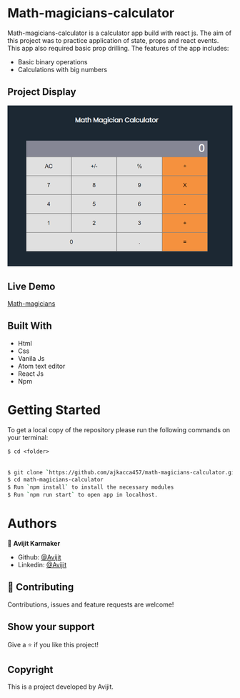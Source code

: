 # Math-magicians-calculator

Math-magicians-calculator is a calculator app build with react js. The aim of this project was to practice application of state, props and react events. This app also required basic prop drilling. The features of the app includes:
- Basic binary operations
- Calculations with big numbers

## Project Display

![screenshot](./src/images/interface1.PNG)

## Live Demo

[Math-magicians](https://math-magicians-calculator-456.herokuapp.com/)

## Built With

- Html
- Css
- Vanila Js
- Atom text editor
- React Js
- Npm

# Getting Started

To get a local copy of the repository please run the following commands on your terminal:

```
$ cd <folder>
```

```bash

$ git clone `https://github.com/ajkacca457/math-magicians-calculator.git`
$ cd math-magicians-calculator
$ Run `npm install` to install the necessary modules
$ Run `npm run start` to open app in localhost.

```

# Authors

👤 **Avijit Karmaker**

- Github: [@Avijit](https://github.com/ajkacca457)
- Linkedin: [@Avijit](https://www.linkedin.com/in/avijit-karmaker-8738a54)

## 🤝 Contributing

Contributions, issues and feature requests are welcome!

## Show your support

Give a ⭐️ if you like this project!

## Copyright
This is a project developed by Avijit.
